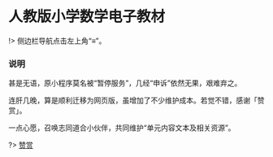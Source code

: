 # 人教版小学数学电子教材

!> 侧边栏导航点击左上角“≡”。

### 说明

甚是无语，原小程序莫名被“暂停服务”，几经“申诉”依然无果，艰难弃之。

连肝几晚，算是顺利迁移为网页版，虽增加了不少维护成本。若觉不错，感谢「赞赏」。

一点心愿，召唤志同道合小伙伴，共同维护“单元内容文本及相关资源”。

?> <a class="zoom" href="https://cdn.edui.fun/images/pay.webp">赞赏</a>